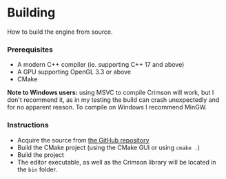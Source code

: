 # Building
How to build the engine from source.

### Prerequisites
 - A modern C++ compiler (ie. supporting C++ 17 and above)
 - A GPU supporting OpenGL 3.3 or above
 - CMake

**Note to Windows users:** using MSVC to compile Crimson will work, but I don't recommend it, as in my testing the build can crash unexpectedly and for no apparent reason. To compile on Windows I recommend MinGW.

### Instructions
 - Acquire the source from [the GitHub repository](https://github.com/georgelam6/Crimson)
 - Build the CMake project (using the CMake GUI or using `cmake .`)
 - Build the project
 - The editor executable, as well as the Crimson library will be located in the `bin` folder.
